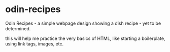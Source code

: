 # odin-recipes

Odin Recipes - a simple webpage design showing a dish recipe - yet to be determined. 

this will help me practice the very basics of HTML, like starting a boilerplate, using link tags, images, etc.
